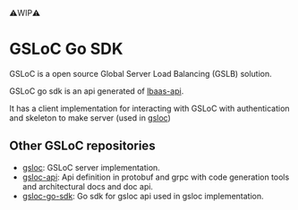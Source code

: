 ⚠️WIP⚠️
# GSLoC Go SDK

GSLoC is a open source Global Server Load Balancing (GSLB) solution.

GSLoC go sdk is an api generated of [lbaas-api](https://github.com/orange-cloudfoundry/gsloc-api). 

It has a client implementation for interacting with GSLoC with authentication and skeleton to make server (used in [gsloc](https://github.com/orange-cloudfoundry/gsloc))

## Other GSLoC repositories 

- [gsloc](https://github.com/orange-cloudfoundry/gsloc): GSLoC server implementation.
- [gsloc-api](https://github.com/orange-cloudfoundry/gsloc-api): Api definition in protobuf and grpc with code generation tools and architectural docs and doc api.
- [gsloc-go-sdk](https://github.com/orange-cloudfoundry/gsloc-go-sdk): Go sdk for gsloc api used in gsloc implementation.
